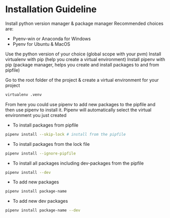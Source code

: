 
# Installation Guideline

Install python version manager & package manager
Recommended choices are:

- Pyenv-win or Anaconda for Windows 
- Pyenv for Ubuntu & MacOS

Use the python version of your choice (global scope with your pvm)
Install virtualenv with pip (help you create a virtual environment)
Install pipenv with pip (package manager, helps you create and install packages to and from pipfile)

Go to the root folder of the project & create a virtual environment for your project

```bash
virtualenv .venv
```

From here you could use pipenv to add new packages to the pipfile and then use pipenv to install it.
Pipenv will automatically select the virtual environment you just created

- To install packages from pipfile

```bash
pipenv install --skip-lock # install from the pipfile
```

- To install packages from the lock file
```bash
pipenv install --ignore-pipfile
```

- To install all packages including dev-packages from the pipfile
```bash
pipenv install --dev
```

- To add new packages
```bash
pipenv install package-name
```

- To add new dev packages
```bash
pipenv install package-name --dev
```
